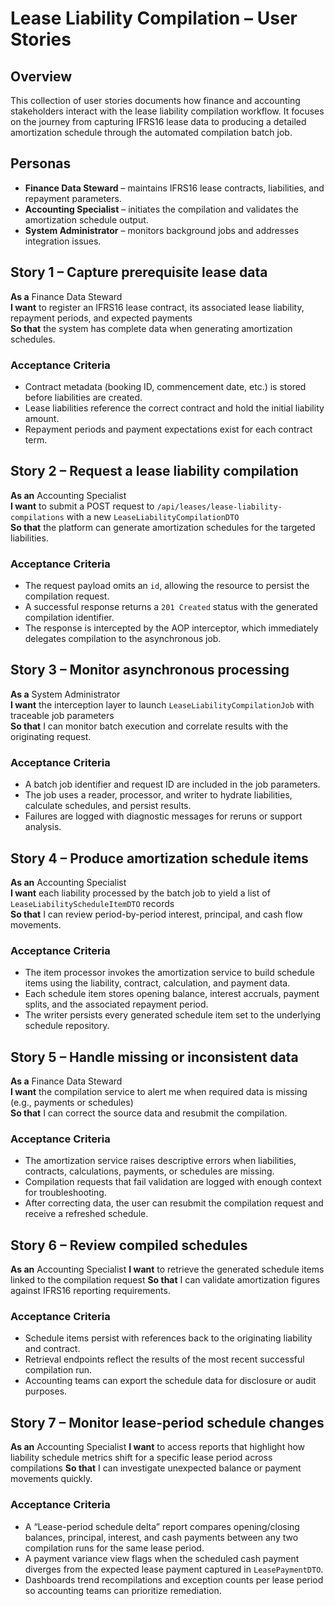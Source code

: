 # Lease Liability Compilation – User Stories

## Overview
This collection of user stories documents how finance and accounting stakeholders interact with the lease liability compilation workflow. It focuses on the journey from capturing IFRS16 lease data to producing a detailed amortization schedule through the automated compilation batch job.

## Personas
- **Finance Data Steward** – maintains IFRS16 lease contracts, liabilities, and repayment parameters.
- **Accounting Specialist** – initiates the compilation and validates the amortization schedule output.
- **System Administrator** – monitors background jobs and addresses integration issues.

## Story 1 – Capture prerequisite lease data
**As a** Finance Data Steward  
**I want** to register an IFRS16 lease contract, its associated lease liability, repayment periods, and expected payments  
**So that** the system has complete data when generating amortization schedules.

### Acceptance Criteria
- Contract metadata (booking ID, commencement date, etc.) is stored before liabilities are created.
- Lease liabilities reference the correct contract and hold the initial liability amount.
- Repayment periods and payment expectations exist for each contract term.

## Story 2 – Request a lease liability compilation
**As an** Accounting Specialist  
**I want** to submit a POST request to `/api/leases/lease-liability-compilations` with a new `LeaseLiabilityCompilationDTO`  
**So that** the platform can generate amortization schedules for the targeted liabilities.

### Acceptance Criteria
- The request payload omits an `id`, allowing the resource to persist the compilation request.
- A successful response returns a `201 Created` status with the generated compilation identifier.
- The response is intercepted by the AOP interceptor, which immediately delegates compilation to the asynchronous job.

## Story 3 – Monitor asynchronous processing
**As a** System Administrator  
**I want** the interception layer to launch `LeaseLiabilityCompilationJob` with traceable job parameters  
**So that** I can monitor batch execution and correlate results with the originating request.

### Acceptance Criteria
- A batch job identifier and request ID are included in the job parameters.
- The job uses a reader, processor, and writer to hydrate liabilities, calculate schedules, and persist results.
- Failures are logged with diagnostic messages for reruns or support analysis.

## Story 4 – Produce amortization schedule items
**As an** Accounting Specialist  
**I want** each liability processed by the batch job to yield a list of `LeaseLiabilityScheduleItemDTO` records  
**So that** I can review period-by-period interest, principal, and cash flow movements.

### Acceptance Criteria
- The item processor invokes the amortization service to build schedule items using the liability, contract, calculation, and payment data.
- Each schedule item stores opening balance, interest accruals, payment splits, and the associated repayment period.
- The writer persists every generated schedule item set to the underlying schedule repository.

## Story 5 – Handle missing or inconsistent data
**As a** Finance Data Steward  
**I want** the compilation service to alert me when required data is missing (e.g., payments or schedules)  
**So that** I can correct the source data and resubmit the compilation.

### Acceptance Criteria
- The amortization service raises descriptive errors when liabilities, contracts, calculations, payments, or schedules are missing.
- Compilation requests that fail validation are logged with enough context for troubleshooting.
- After correcting data, the user can resubmit the compilation request and receive a refreshed schedule.

## Story 6 – Review compiled schedules
**As an** Accounting Specialist
**I want** to retrieve the generated schedule items linked to the compilation request
**So that** I can validate amortization figures against IFRS16 reporting requirements.

### Acceptance Criteria
- Schedule items persist with references back to the originating liability and contract.
- Retrieval endpoints reflect the results of the most recent successful compilation run.
- Accounting teams can export the schedule data for disclosure or audit purposes.

## Story 7 – Monitor lease-period schedule changes
**As an** Accounting Specialist
**I want** to access reports that highlight how liability schedule metrics shift for a specific lease period across compilations
**So that** I can investigate unexpected balance or payment movements quickly.

### Acceptance Criteria
- A “Lease-period schedule delta” report compares opening/closing balances, principal, interest, and cash payments between any two compilation runs for the same lease period.
- A payment variance view flags when the scheduled cash payment diverges from the expected lease payment captured in `LeasePaymentDTO`.
- Dashboards trend recompilations and exception counts per lease period so accounting teams can prioritize remediation.
